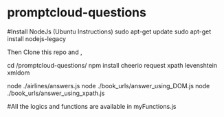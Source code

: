 # promptcloud-questions

#Install NodeJs (Ubuntu Instructions)
sudo apt-get update 
sudo apt-get install nodejs-legacy

Then Clone this repo and ,

cd /promptcloud-questions/
npm install cheerio request xpath levenshtein xmldom

node ./airlines/answers.js
node ./book_urls/answer_using_DOM.js
node ./book_urls/answer_using_xpath.js


#All the logics and functions are available in myFunctions.js

